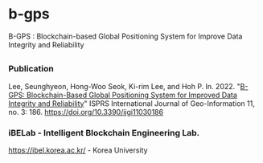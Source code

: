 # b-gps
B-GPS : Blockchain-based Global Positioning System for Improve Data Integrity and Reliability





##
### Publication
Lee, Seunghyeon, Hong-Woo Seok, Ki-rim Lee, and Hoh P. In. 2022. "[B-GPS: Blockchain-Based Global Positioning System for Improved Data Integrity and Reliability](https://doi.org/10.3390/ijgi11030186)" ISPRS International Journal of Geo-Information 11, no. 3: 186. https://doi.org/10.3390/ijgi11030186



### iBELab - Intelligent Blockchain Engineering Lab.
https://ibel.korea.ac.kr/ - Korea University

